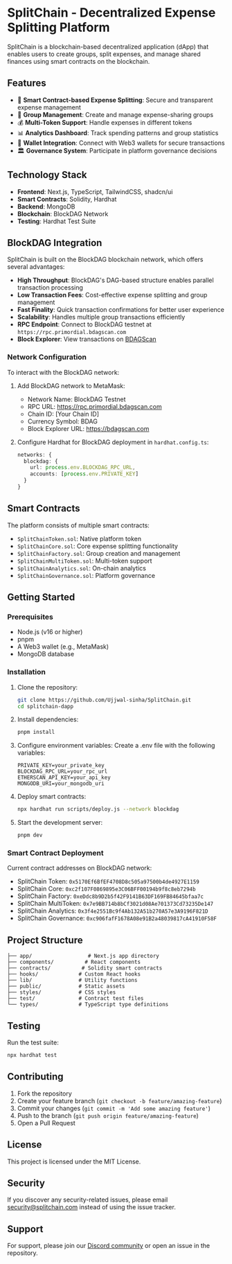 # SplitChain - Decentralized Expense Splitting Platform

SplitChain is a blockchain-based decentralized application (dApp) that enables users to create groups, split expenses, and manage shared finances using smart contracts on the blockchain.

## Features

- 🏦 **Smart Contract-based Expense Splitting**: Secure and transparent expense management
- 👥 **Group Management**: Create and manage expense-sharing groups
- 💰 **Multi-Token Support**: Handle expenses in different tokens
- 📊 **Analytics Dashboard**: Track spending patterns and group statistics
- 🔐 **Wallet Integration**: Connect with Web3 wallets for secure transactions
- 🏛 **Governance System**: Participate in platform governance decisions

## Technology Stack

- **Frontend**: Next.js, TypeScript, TailwindCSS, shadcn/ui
- **Smart Contracts**: Solidity, Hardhat
- **Backend**: MongoDB
- **Blockchain**: BlockDAG Network
- **Testing**: Hardhat Test Suite

## BlockDAG Integration

SplitChain is built on the BlockDAG blockchain network, which offers several advantages:

- **High Throughput**: BlockDAG's DAG-based structure enables parallel transaction processing
- **Low Transaction Fees**: Cost-effective expense splitting and group management
- **Fast Finality**: Quick transaction confirmations for better user experience
- **Scalability**: Handles multiple group transactions efficiently
- **RPC Endpoint**: Connect to BlockDAG testnet at `https://rpc.primordial.bdagscan.com`
- **Block Explorer**: View transactions on [BDAGScan](https://bdagscan.com)

### Network Configuration

To interact with the BlockDAG network:

1. Add BlockDAG network to MetaMask:
   - Network Name: BlockDAG Testnet
   - RPC URL: https://rpc.primordial.bdagscan.com
   - Chain ID: [Your Chain ID]
   - Currency Symbol: BDAG
   - Block Explorer URL: https://bdagscan.com

2. Configure Hardhat for BlockDAG deployment in `hardhat.config.ts`:
   ```typescript
   networks: {
     blockdag: {
       url: process.env.BLOCKDAG_RPC_URL,
       accounts: [process.env.PRIVATE_KEY]
     }
   }
   ```

## Smart Contracts

The platform consists of multiple smart contracts:

- `SplitChainToken.sol`: Native platform token
- `SplitChainCore.sol`: Core expense splitting functionality
- `SplitChainFactory.sol`: Group creation and management
- `SplitChainMultiToken.sol`: Multi-token support
- `SplitChainAnalytics.sol`: On-chain analytics
- `SplitChainGovernance.sol`: Platform governance

## Getting Started

### Prerequisites

- Node.js (v16 or higher)
- pnpm
- A Web3 wallet (e.g., MetaMask)
- MongoDB database

### Installation

1. Clone the repository:
   ```bash
   git clone https://github.com/Ujjwal-sinha/SplitChain.git
   cd splitchain-dapp
   ```

2. Install dependencies:
   ```bash
   pnpm install
   ```

3. Configure environment variables:
   Create a .env file with the following variables:
   ```
   PRIVATE_KEY=your_private_key
   BLOCKDAG_RPC_URL=your_rpc_url
   ETHERSCAN_API_KEY=your_api_key
   MONGODB_URI=your_mongodb_uri
   ```

4. Deploy smart contracts:
   ```bash
   npx hardhat run scripts/deploy.js --network blockdag
   ```

5. Start the development server:
   ```bash
   pnpm dev
   ```

### Smart Contract Deployment

Current contract addresses on BlockDAG network:

- SplitChain Token: `0x5170Ef6BfEF4708D8c505a97500b4de4927E1159`
- SplitChain Core: `0xc2f107F0869895e3C06BFF00194b9f8c8eb7294b`
- SplitChain Factory: `0xeDdc8b9D2b5f42F9141B63DF169FB84645bfaa7c`
- SplitChain MultiToken: `0x7e9BB714b8bCf3021d08Ae701373Cd73235De147`
- SplitChain Analytics: `0x3f4e2551Bc9f4Ab132A51b270A57e3A9196F821D`
- SplitChain Governance: `0xc906fafF1678A08e91B2a48039817cA41910F58F`

## Project Structure

```
├── app/                  # Next.js app directory
├── components/          # React components
├── contracts/          # Solidity smart contracts
├── hooks/             # Custom React hooks
├── lib/               # Utility functions
├── public/            # Static assets
├── styles/            # CSS styles
├── test/              # Contract test files
└── types/             # TypeScript type definitions
```

## Testing

Run the test suite:

```bash
npx hardhat test
```

## Contributing

1. Fork the repository
2. Create your feature branch (`git checkout -b feature/amazing-feature`)
3. Commit your changes (`git commit -m 'Add some amazing feature'`)
4. Push to the branch (`git push origin feature/amazing-feature`)
5. Open a Pull Request

## License

This project is licensed under the MIT License.

## Security

If you discover any security-related issues, please email security@splitchain.com instead of using the issue tracker.

## Support

For support, please join our [Discord community](https://discord.gg/splitchain) or open an issue in the repository.
